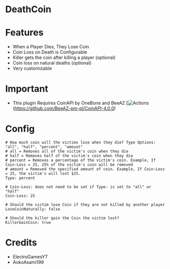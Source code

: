 # DeathCoin

# Features 
- When a Player Dies, They Lose Coin
- Coin Loss on Death is Configurable
- Killer gets the coin after killing a player (optional)
- Coin loss on natural deaths (optional)
- Very customizable
# Important
- This plugin Requires CoinAPI by OneBone and BeeAZ [![Actions](https://img.shields.io/github/downloads/BeeAZ-pm-pl/CoinAPI-4.0.0/total)(https://github.com/BeeAZ-pm-pl/CoinAPI-4.0.0)
# Config

```
# How much coin will the victims lose when they die? Type Options: "all", "half", "percent", "amount"
# all = Removes all of the victim's coin when they die
# half = Removes half of the victim's coin when they die  
# percent = Removes a percentage of the victim's coin. Example, If Coin-Loss = 25, 25% of the victim's coin will be removed
# amount = Removed the specified amount of coin. Example, If Coin-Loss = 25, the victim's will lost $25.
Type: percent

# Coin-Loss: does not need to be set if Type: is set to "all" or "half"
Coin-Loss: 25

# Should the victim lose Coin if they are not killed by another player
LoseCoinNaturally: false

# Should the killer gain the Coin the victim lost?
KillerGainCoin: true

```
# Credits
- ElectroGamesYT
- AokoAsami199


